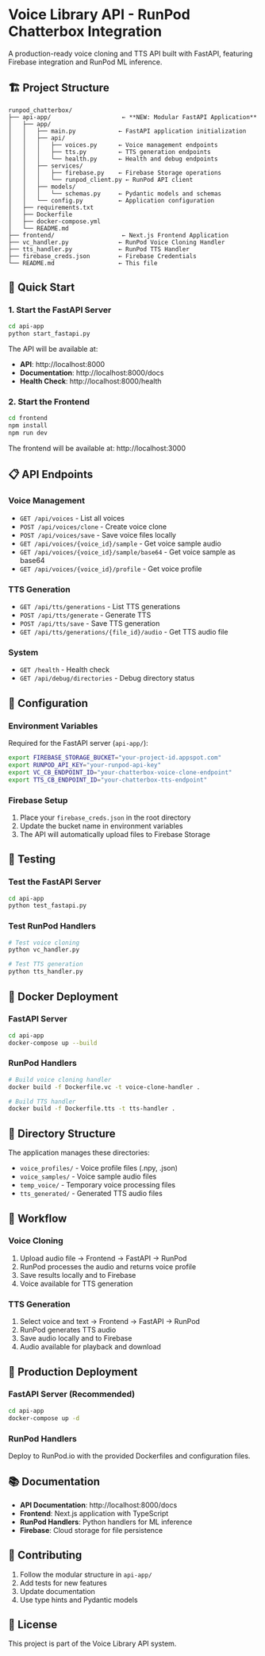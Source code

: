 # Voice Library API - RunPod Chatterbox Integration

A production-ready voice cloning and TTS API built with FastAPI, featuring Firebase integration and RunPod ML inference.

## 🏗️ Project Structure

```
runpod_chatterbox/
├── api-app/                    ← **NEW: Modular FastAPI Application**
│   ├── app/
│   │   ├── main.py            ← FastAPI application initialization
│   │   ├── api/
│   │   │   ├── voices.py      ← Voice management endpoints
│   │   │   ├── tts.py         ← TTS generation endpoints
│   │   │   └── health.py      ← Health and debug endpoints
│   │   ├── services/
│   │   │   ├── firebase.py    ← Firebase Storage operations
│   │   │   └── runpod_client.py ← RunPod API client
│   │   ├── models/
│   │   │   └── schemas.py     ← Pydantic models and schemas
│   │   └── config.py          ← Application configuration
│   ├── requirements.txt
│   ├── Dockerfile
│   ├── docker-compose.yml
│   └── README.md
├── frontend/                   ← Next.js Frontend Application
├── vc_handler.py              ← RunPod Voice Cloning Handler
├── tts_handler.py             ← RunPod TTS Handler
├── firebase_creds.json        ← Firebase Credentials
└── README.md                  ← This file
```

## 🚀 Quick Start

### 1. Start the FastAPI Server

```bash
cd api-app
python start_fastapi.py
```

The API will be available at:
- **API**: http://localhost:8000
- **Documentation**: http://localhost:8000/docs
- **Health Check**: http://localhost:8000/health

### 2. Start the Frontend

```bash
cd frontend
npm install
npm run dev
```

The frontend will be available at: http://localhost:3000

## 📋 API Endpoints

### Voice Management
- `GET /api/voices` - List all voices
- `POST /api/voices/clone` - Create voice clone
- `POST /api/voices/save` - Save voice files locally
- `GET /api/voices/{voice_id}/sample` - Get voice sample audio
- `GET /api/voices/{voice_id}/sample/base64` - Get voice sample as base64
- `GET /api/voices/{voice_id}/profile` - Get voice profile

### TTS Generation
- `GET /api/tts/generations` - List TTS generations
- `POST /api/tts/generate` - Generate TTS
- `POST /api/tts/save` - Save TTS generation
- `GET /api/tts/generations/{file_id}/audio` - Get TTS audio file

### System
- `GET /health` - Health check
- `GET /api/debug/directories` - Debug directory status

## 🔧 Configuration

### Environment Variables

Required for the FastAPI server (`api-app/`):
```bash
export FIREBASE_STORAGE_BUCKET="your-project-id.appspot.com"
export RUNPOD_API_KEY="your-runpod-api-key"
export VC_CB_ENDPOINT_ID="your-chatterbox-voice-clone-endpoint"
export TTS_CB_ENDPOINT_ID="your-chatterbox-tts-endpoint"

```

### Firebase Setup

1. Place your `firebase_creds.json` in the root directory
2. Update the bucket name in environment variables
3. The API will automatically upload files to Firebase Storage

## 🧪 Testing

### Test the FastAPI Server
```bash
cd api-app
python test_fastapi.py
```

### Test RunPod Handlers
```bash
# Test voice cloning
python vc_handler.py

# Test TTS generation
python tts_handler.py
```

## 🐳 Docker Deployment

### FastAPI Server
```bash
cd api-app
docker-compose up --build
```

### RunPod Handlers
```bash
# Build voice cloning handler
docker build -f Dockerfile.vc -t voice-clone-handler .

# Build TTS handler
docker build -f Dockerfile.tts -t tts-handler .
```

## 📁 Directory Structure

The application manages these directories:
- `voice_profiles/` - Voice profile files (.npy, .json)
- `voice_samples/` - Voice sample audio files
- `temp_voice/` - Temporary voice processing files
- `tts_generated/` - Generated TTS audio files

## 🔄 Workflow

### Voice Cloning
1. Upload audio file → Frontend → FastAPI → RunPod
2. RunPod processes the audio and returns voice profile
3. Save results locally and to Firebase
4. Voice available for TTS generation

### TTS Generation
1. Select voice and text → Frontend → FastAPI → RunPod
2. RunPod generates TTS audio
3. Save audio locally and to Firebase
4. Audio available for playback and download

## 🚀 Production Deployment

### FastAPI Server (Recommended)
```bash
cd api-app
docker-compose up -d
```

### RunPod Handlers
Deploy to RunPod.io with the provided Dockerfiles and configuration files.

## 📚 Documentation

- **API Documentation**: http://localhost:8000/docs
- **Frontend**: Next.js application with TypeScript
- **RunPod Handlers**: Python handlers for ML inference
- **Firebase**: Cloud storage for file persistence

## 🤝 Contributing

1. Follow the modular structure in `api-app/`
2. Add tests for new features
3. Update documentation
4. Use type hints and Pydantic models

## 📄 License

This project is part of the Voice Library API system.
